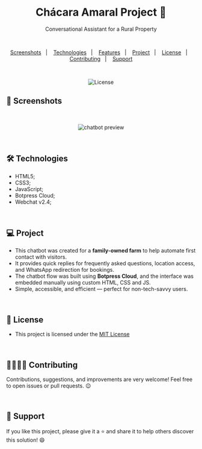 <h1 align="center"> Chácara Amaral Project 🌾 </h1> 

<p align="center">Conversational Assistant for a Rural Property</p>

<br>

<p align="center">  
  <a href="#-screenshots">Screenshots</a>&nbsp;&nbsp;&nbsp;|&nbsp;&nbsp;&nbsp;
  <a href="#-technologies">Technologies</a>&nbsp;&nbsp;&nbsp;|&nbsp;&nbsp;&nbsp;
  <a href="#-features">Features</a>&nbsp;&nbsp;&nbsp;|&nbsp;&nbsp;&nbsp;
  <a href="#-project">Project</a>&nbsp;&nbsp;&nbsp;|&nbsp;&nbsp;&nbsp;
  <a href="#-license">License</a>&nbsp;&nbsp;&nbsp;|&nbsp;&nbsp;&nbsp;
  <a href="#-contributing">Contributing</a>&nbsp;&nbsp;&nbsp;|&nbsp;&nbsp;&nbsp;
  <a href="#-support">Support</a>  
</p>

<br>

<p align="center">
  <img alt="License" src="https://img.shields.io/static/v1?label=license&message=MIT&color=c920c9&labelColor=000000">
</p>

## 📸 Screenshots

<br>

<p align="center">
  <img src="src/img/chatbot-preview.png" alt="chatbot preview">
</p>

<br>

## 🛠 Technologies
- HTML5;
- CSS3;
- JavaScript;
- Botpress Cloud;
- Webchat v2.4;

<br>



## 💻 Project

- This chatbot was created for a **family-owned farm** to help automate first contact with visitors.
- It provides quick replies for frequently asked questions, location access, and WhatsApp redirection for bookings.
- The chatbot flow was built using **Botpress Cloud**, and the interface was embedded manually using custom HTML, CSS and JS.
- Simple, accessible, and efficient — perfect for non-tech-savvy users.

<br>

## 📜 License

* This project is licensed under the [MIT License](https://choosealicense.com/licenses/mit/)

<br>

## 🫱🏻‍🫲🏻 Contributing

<p> Contributions, suggestions, and improvements are very welcome! Feel free to open issues or pull requests. 😉 </p>

<br>

## 🌟 Support

<p> If you like this project, please give it a ⭐ and share it to help others discover this solution! 😄 </p>
